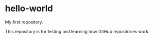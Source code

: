 hello-world
===========

My first repository. 


This repository is for testing and learning how GitHub repositories work. 
